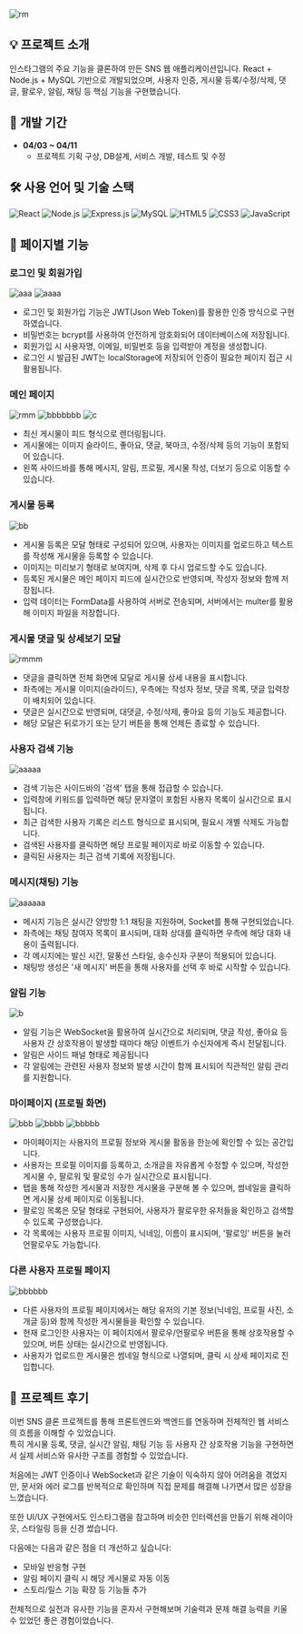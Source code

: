 
![rm](https://github.com/user-attachments/assets/e48c73c6-a0f4-48e6-9220-7e287197661f)
## 💡 프로젝트 소개
인스타그램의 주요 기능을 클론하여 만든 SNS 웹 애플리케이션입니다.
React + Node.js + MySQL 기반으로 개발되었으며, 사용자 인증, 게시물 등록/수정/삭제, 댓글, 팔로우, 알림, 채팅 등 핵심 기능을 구현했습니다.

## 📅 개발 기간

- **04/03 ~ 04/11**
  - 프로젝트 기획 구상, DB설계, 서비스 개발, 테스트 및 수정

## 🛠 사용 언어 및 기술 스택

![React](https://img.shields.io/badge/React-61DAFB?style=for-the-badge&logo=react&logoColor=black)
![Node.js](https://img.shields.io/badge/Node.js-339933?style=for-the-badge&logo=node.js&logoColor=white)
![Express.js](https://img.shields.io/badge/Express.js-000000?style=for-the-badge&logo=express&logoColor=white)
![MySQL](https://img.shields.io/badge/MySQL-4479A1?style=for-the-badge&logo=mysql&logoColor=white)
![HTML5](https://img.shields.io/badge/HTML5-E34F26?style=for-the-badge&logo=html5&logoColor=white)
![CSS3](https://img.shields.io/badge/CSS3-1572B6?style=for-the-badge&logo=css3&logoColor=white)
![JavaScript](https://img.shields.io/badge/JavaScript-F7DF1E?style=for-the-badge&logo=javascript&logoColor=black)

## 📑 페이지별 기능

### 로그인 및 회원가입
![aaa](https://github.com/user-attachments/assets/45effaf4-b575-4975-8b9e-250fa74f4b76)
![aaaa](https://github.com/user-attachments/assets/018dad97-213e-4720-bb18-6fd40c6f7894)
- 로그인 및 회원가입 기능은 JWT(Json Web Token)를 활용한 인증 방식으로 구현하였습니다.  
- 비밀번호는 bcrypt를 사용하여 안전하게 암호화되어 데이터베이스에 저장됩니다.  
- 회원가입 시 사용자명, 이메일, 비밀번호 등을 입력받아 계정을 생성합니다.  
- 로그인 시 발급된 JWT는 localStorage에 저장되어 인증이 필요한 페이지 접근 시 활용됩니다.

### 메인 페이지
![rmm](https://github.com/user-attachments/assets/84db7e03-487d-47f7-867a-7f037f82be7a)
![bbbbbbb](https://github.com/user-attachments/assets/48cf2416-f84a-4279-91eb-072267e20716)
![c](https://github.com/user-attachments/assets/d7ddeef5-602d-4c6c-ab57-ff1504207a22)
- 최신 게시물이 피드 형식으로 렌더링됩니다.
- 게시물에는 이미지 슬라이드, 좋아요, 댓글, 북마크, 수정/삭제 등의 기능이 포함되어 있습니다.
- 왼쪽 사이드바를 통해 메시지, 알림, 프로필, 게시물 작성, 더보기 등으로 이동할 수 있습니다.

### 게시물 등록
![bb](https://github.com/user-attachments/assets/2c059fea-8746-4440-b06d-8961d92a0b44)
- 게시물 등록은 모달 형태로 구성되어 있으며, 사용자는 이미지를 업로드하고 텍스트를 작성해 게시물을 등록할 수 있습니다.
- 이미지는 미리보기 형태로 보여지며, 삭제 후 다시 업로드할 수도 있습니다.  
- 등록된 게시물은 메인 페이지 피드에 실시간으로 반영되며, 작성자 정보와 함께 저장됩니다.  
- 입력 데이터는 FormData를 사용하여 서버로 전송되며, 서버에서는 multer를 활용해 이미지 파일을 저장합니다.

### 게시물 댓글 및 상세보기 모달
![rmmm](https://github.com/user-attachments/assets/7ac52100-a658-4e9c-a0c7-6c4997a19211)
- 댓글을 클릭하면 전체 화면에 모달로 게시물 상세 내용을 표시합니다.  
- 좌측에는 게시물 이미지(슬라이드), 우측에는 작성자 정보, 댓글 목록, 댓글 입력창이 배치되어 있습니다.  
- 댓글은 실시간으로 반영되며, 대댓글, 수정/삭제, 좋아요 등의 기능도 제공합니다.  
- 해당 모달은 뒤로가기 또는 닫기 버튼을 통해 언제든 종료할 수 있습니다.

### 사용자 검색 기능
![aaaaa](https://github.com/user-attachments/assets/5e54eb3c-5639-4a1a-8b50-dffcde7eccb7)
- 검색 기능은 사이드바의 '검색' 탭을 통해 접급할 수 있습니다.
- 입력창에 키워드를 입력하면 해당 문자열이 포함된 사용자 목록이 실시간으로 표시됩니다.  
- 최근 검색한 사용자 기록은 리스트 형식으로 표시되며, 필요시 개별 삭제도 가능합니다.  
- 검색된 사용자를 클릭하면 해당 프로필 페이지로 바로 이동할 수 있습니다.
- 클릭된 사용자는 최근 검색 기록에 저장됩니다.

### 메시지(채팅) 기능
![aaaaaa](https://github.com/user-attachments/assets/f195815b-b0fe-4d8d-b68c-f3e69aa99d43)
- 메시지 기능은 실시간 양방향 1:1 채팅을 지원하며, Socket를 통해 구현되었습니다.  
- 좌측에는 채팅 참여자 목록이 표시되며, 대화 상대를 클릭하면 우측에 해당 대화 내용이 출력됩니다.  
- 각 메시지에는 발신 시간, 말풍선 스타일, 송수신자 구분이 적용되어 있습니다. 
- 채팅방 생성은 '새 메시지' 버튼을 통해 사용자를 선택 후 바로 시작할 수 있습니다.

### 알림 기능
![b](https://github.com/user-attachments/assets/15af97fd-d48d-4555-998d-d288e00b68ef)
- 알림 기능은 WebSocket을 활용하여 실시간으로 처리되며, 댓글 작성, 좋아요 등 사용자 간 상호작용이 발생할 때마다 해당 이벤트가 수신자에게 즉시 전달됩니다.  
- 알림은 사이드 패널 형태로 제공됩니다
- 각 알림에는 관련된 사용자 정보와 발생 시간이 함께 표시되어 직관적인 알림 관리를 지원합니다.

### 마이페이지 (프로필 화면)
![bbb](https://github.com/user-attachments/assets/9bcb73ad-c9d7-4727-9e38-73766309e09c)
![bbbb](https://github.com/user-attachments/assets/0d0a143d-9d56-483c-8f47-5bfb4e9d410f)
![bbbbb](https://github.com/user-attachments/assets/402b4e4c-09a8-47d4-a787-853dc606e303)
- 마이페이지는 사용자의 프로필 정보와 게시물 활동을 한눈에 확인할 수 있는 공간입니다.  
- 사용자는 프로필 이미지를 등록하고, 소개글을 자유롭게 수정할 수 있으며, 작성한 게시물 수, 팔로워 및 팔로잉 수가 실시간으로 표시됩니다.  
- 탭을 통해 작성한 게시물과 저장한 게시물을 구분해 볼 수 있으며, 썸네일을 클릭하면 게시물 상세 페이지로 이동됩니다.
- 팔로잉 목록은 모달 형태로 구현되어, 사용자가 팔로우한 유저들을 확인하고 검색할 수 있도록 구성했습니다.  
- 각 목록에는 사용자 프로필 이미지, 닉네임, 이름이 표시되며, '팔로잉' 버튼을 눌러 언팔로우도 가능합니다.  

### 다른 사용자 프로필 페이지
![bbbbbb](https://github.com/user-attachments/assets/cf42dafb-d237-41a1-bbdb-43ff04bbecd5)
- 다른 사용자의 프로필 페이지에서는 해당 유저의 기본 정보(닉네임, 프로필 사진, 소개글 등)와 함께 작성한 게시물들을 확인할 수 있습니다.  
- 현재 로그인한 사용자는 이 페이지에서 팔로우/언팔로우 버튼을 통해 상호작용할 수 있으며, 버튼 상태는 실시간으로 반영됩니다.  
- 사용자가 업로드한 게시물은 썸네일 형식으로 나열되며, 클릭 시 상세 페이지로 진입합니다.

## 🧾 프로젝트 후기

이번 SNS 클론 프로젝트를 통해 프론트엔드와 백엔드를 연동하며 전체적인 웹 서비스의 흐름을 이해할 수 있었습니다.  
특히 게시물 등록, 댓글, 실시간 알림, 채팅 기능 등 사용자 간 상호작용 기능을 구현하면서 실제 서비스와 유사한 구조를 경험할 수 있었습니다.

처음에는 JWT 인증이나 WebSocket과 같은 기술이 익숙하지 않아 어려움을 겪었지만, 문서와 에러 로그를 반복적으로 확인하며 직접 문제를 해결해 나가면서 많은 성장을 느꼈습니다.

또한 UI/UX 구현에서도 인스타그램을 참고하며 비슷한 인터랙션을 만들기 위해 레이아웃, 스타일링 등을 신경 썼습니다.

다음에는 다음과 같은 점을 더 개선하고 싶습니다:
- 모바일 반응형 구현
- 알림 페이지 클릭 시 해당 게시물로 자동 이동
- 스토리/릴스 기능 확장 등 기능들 추가

전체적으로 실전과 유사한 기능을 혼자서 구현해보며 기술력과 문제 해결 능력을 키울 수 있었던 좋은 경험이었습니다.
